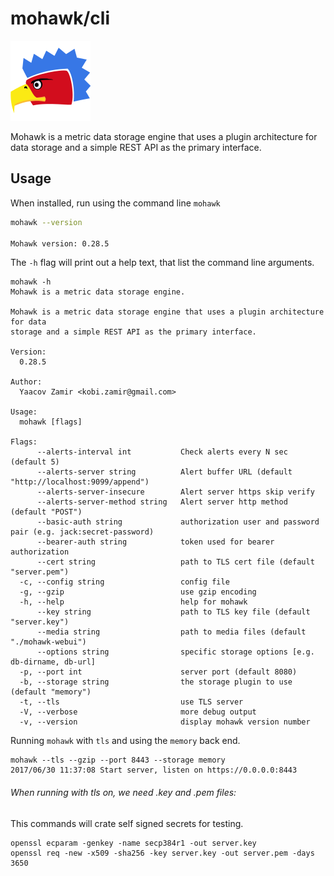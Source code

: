 

# mohawk/cli

![Mohawk](/images/logo-128.png?raw=true "Mohawk Logo")

Mohawk is a metric data storage engine that uses a plugin architecture for data storage and a simple REST API as the primary interface.

## Usage

When installed, run using the command line ``mohawk``

```bash
mohawk --version

Mohawk version: 0.28.5
```

The `-h` flag will print out a help text, that list the command line arguments.

```
mohawk -h
Mohawk is a metric data storage engine.

Mohawk is a metric data storage engine that uses a plugin architecture for data
storage and a simple REST API as the primary interface.

Version:
  0.28.5

Author:
  Yaacov Zamir <kobi.zamir@gmail.com>

Usage:
  mohawk [flags]

Flags:
      --alerts-interval int           Check alerts every N sec (default 5)
      --alerts-server string          Alert buffer URL (default "http://localhost:9099/append")
      --alerts-server-insecure        Alert server https skip verify
      --alerts-server-method string   Alert server http method (default "POST")
      --basic-auth string             authorization user and password pair (e.g. jack:secret-password)
      --bearer-auth string            token used for bearer authorization
      --cert string                   path to TLS cert file (default "server.pem")
  -c, --config string                 config file
  -g, --gzip                          use gzip encoding
  -h, --help                          help for mohawk
      --key string                    path to TLS key file (default "server.key")
      --media string                  path to media files (default "./mohawk-webui")
      --options string                specific storage options [e.g. db-dirname, db-url]
  -p, --port int                      server port (default 8080)
  -b, --storage string                the storage plugin to use (default "memory")
  -t, --tls                           use TLS server
  -V, --verbose                       more debug output
  -v, --version                       display mohawk version number
```

Running ``mohawk`` with ``tls`` and using the ``memory`` back end.

```
mohawk --tls --gzip --port 8443 --storage memory
2017/06/30 11:37:08 Start server, listen on https://0.0.0.0:8443
```

###### When running with tls on, we need .key and .pem files:

This commands will crate self signed secrets for testing.

```
openssl ecparam -genkey -name secp384r1 -out server.key
openssl req -new -x509 -sha256 -key server.key -out server.pem -days 3650
```
